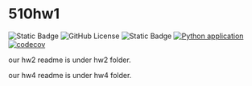 # 510hw1
![Static Badge](https://img.shields.io/badge/language-python-blue)
![GitHub License](https://img.shields.io/github/license/CodeVoyagersSquad/510hw1)
![Static Badge](https://img.shields.io/badge/platform-linux-yellow)
[![Python application](https://github.com/CodeVoyagersSquad/510hw1/actions/workflows/python-app.yml/badge.svg)](https://github.com/CodeVoyagersSquad/510hw1/actions/workflows/python-app.yml)
[![codecov](https://codecov.io/gh/CodeVoyagersSquad/510hw1/graph/badge.svg?token=UXCNOWHH2O)](https://codecov.io/gh/CodeVoyagersSquad/510hw1)
<!-- ![python-app](https://github.com/CodeVoyagersSquad/510HW1/actions/workflows/python-app.yml/badge.svg) -->

our hw2 readme is under hw2 folder.

our hw4 readme is under hw4 folder.
